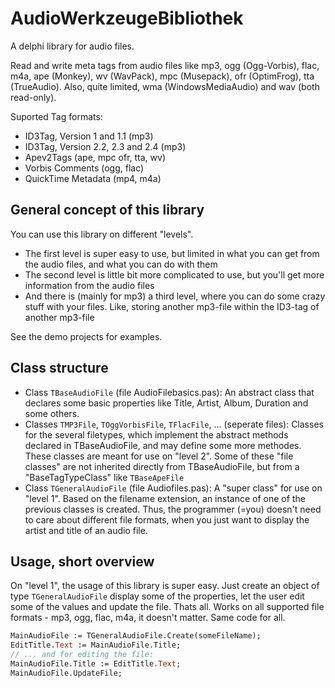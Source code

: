 # AudioWerkzeugeBibliothek

A delphi library for audio files.

Read and write meta tags from audio files like mp3, ogg (Ogg-Vorbis), flac, m4a, 
ape (Monkey), wv (WavPack), mpc (Musepack), ofr (OptimFrog), tta (TrueAudio). Also, 
quite limited, wma (WindowsMediaAudio) and wav (both read-only).

Suported Tag formats:

* ID3Tag, Version 1 and 1.1 (mp3)
* ID3Tag, Version 2.2, 2.3 and 2.4 (mp3)
* Apev2Tags (ape, mpc ofr, tta, wv)
* Vorbis Comments (ogg, flac)
* QuickTime Metadata (mp4, m4a)

## General concept of this library

You can use this library on different "levels". 

* The first level is super easy to use, but limited in what you can get from the audio files, 
and what you can do with them
* The second level is little bit more complicated to use, but you'll get more information from the
audio files
* And there is (mainly for mp3) a third level, where you can do some crazy stuff with your files. Like, 
storing another mp3-file within the ID3-tag of another mp3-file

See the demo projects for examples.

## Class structure

* Class `TBaseAudioFile` (file AudioFilebasics.pas): An abstract class that declares some basic properties 
like Title, Artist, Album, Duration and some others.
* Classes `TMP3File`, `TOggVorbisFile`, `TFlacFile`, ... (seperate files): Classes for the several 
filetypes, which implement the abstract methods declared in TBaseAudioFile, and may define some more
methodes. These classes are meant for use on "level 2". Some of these "file classes" are not inherited
directly from TBaseAudioFile, but from a "BaseTagTypeClass" like `TBaseApeFile`
* Class `TGeneralAudioFile` (file Audiofiles.pas): A "super class" for use on "level 1". Based on the
filename extension, an instance of one of the previous classes is created. Thus, the programmer (=you)
doesn't need to care about different file formats, when you just want to display the artist and title of
an audio file. 

## Usage, short overview
On "level 1", the usage of this library is super easy. Just create an object of type `TGeneralAudioFile` 
display some of the properties, let the user edit some of the values and update the file. Thats all. Works 
on all supported file formats - mp3, ogg, flac, m4a, it doesn't matter. Same code for all.
```pascal
MainAudioFile := TGeneralAudioFile.Create(someFileName);
EditTitle.Text := MainAudioFile.Title;
// ... and for editing the file:
MainAudioFile.Title := EditTitle.Text;
MainAudioFile.UpdateFile;
```


